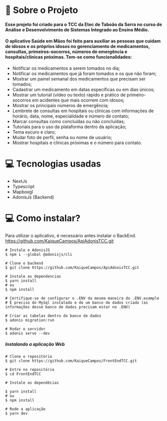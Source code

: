 # 📕 Sobre o Projeto 

#### Esse projeto foi criado para o TCC da Etec de Taboão da Serra no curso de Análise e Desenvolvimento de Sistemas Integrado ao Ensino Médio.
#### O aplicativo Saúde em Mãos foi feito para auxiliar as pessoas que cuidam de idosos e os próprios idosos no gerenciamento de medicamentos, consultas, primeiros-socorros, números de emergência e hospitais/clínicas próximas. Tem-se como funcionalidades:  
 - Notificar os medicamentos a serem tomados no dia;
 - Notificar os medicamentos que já foram tomados e os que não foram;
 - Mostrar um painel semanal dos medicamentos que precisam ser tomados;
 - Cadastrar um medicamento em datas específicas ou em dias únicos;
 - Mostrar um tutorial (vídeo ou texto) rápido e prático de primeiro-socorros em acidentes que mais ocorrem com idosos;
 - Mostrar os principais números de emergência;
 - Lembrete de consultas em hospitais ou clínicas com informações de horário, data, nome, especialidade e número de contato;
 - Marcar consultas como concluídas ou não concluídas;
 - Tutoriais para o uso da plataforma dentro da aplicação;
 - Tema escuro e claro;
 - Mudar foto de perfil, senha ou nome de usuário;
 - Mostrar hospitais e clínicas próximas e o número para contato.

# 💻 Tecnologias usadas
 - NextJs
 - Typescript 
 - Mapboxgl
 - AdonisJs (Backend)


# 💻 Como instalar?
Para utilizar o aplicativo, é necessário antes instalar o BackEnd. https://github.com/KaiqueCampos/ApiAdonisTCC.git

```
# Instale o AdonisJS
$ npm i --global @adonisjs/cli

# Clone o backend
$ git clone https://github.com/KaiqueCampos/ApiAdonisTCC.git

# Instale as dependencias
$ yarn install
# ou
$ npm install

# Certifique-se de configurar o .ENV da mesma maneira do .ENV.example
# É preciso do MySql instalado e de um banco de dados criado (as informações desse banco de dados precisam estar no .ENV)

# Criar as tabelas dentro do banco de dados
$ adonis migration:run

# Rodar o servidor
$ adonis serve --dev
```

##### Instalando a aplicação Web
```
# Clone o repositório
$ git clone https://github.com/KaiqueCampos/FrontEndTCC.git

# Entre no repositório
$ cd FrontEndTCC

# Instale as dependêcias

$ yarn install
# ou
$ npm install

# Rode a aplicação
$ yarn dev
```
